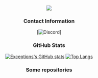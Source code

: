 <div align="center">
  
<h1 align="center"> 
  <a href="https://discord.gg/6aqpTW2pam">
    <img src="https://readme-typing-svg.herokuapp.com?size=25&lines=++Hi+there%2C+I'm+Exceptions+%F0%9F%91%8B">
  </a>
</h1>

### Contact Information 
[![Discord](https://img.shields.io/badge/Discord-Script.py%237614-5865F2?style=for-the-badge&logo=discord&logoColor=white)]

### GitHub Stats
[![Exceptions's GitHub stats](https://github-readme-stats.vercel.app/api?username=Exceptions&show_icons=true&theme=react&border_color=ff9c19&hide_border=true)](https://github.com/Exceptions) [![Top Langs](https://github-readme-streak-stats.herokuapp.com/?user=Exceptions&theme=react&border=ff9c19&hide_border=true)](https://github.com/Exceptions)

### Some repositories
</div>
